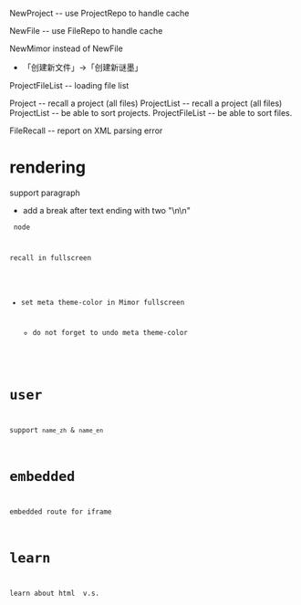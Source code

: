 NewProject -- use ProjectRepo to handle cache

NewFile -- use FileRepo to handle cache

NewMimor instead of NewFile

- 「创建新文件」->「创建新谜墨」

ProjectFileList -- loading file list

Project -- recall a project (all files)
ProjectList -- recall a project (all files)
ProjectList -- be able to sort projects.
ProjectFileList -- be able to sort files.

FileRecall -- report on XML parsing error

# rendering

support paragraph

- add a break after text ending with two "\n\n"

<code> node

recall in fullscreen

- set meta theme-color in Mimor fullscreen

  - do not forget to undo meta theme-color

# user

support `name_zh` & `name_en`

# embedded

embedded route for iframe

# learn

learn about html <span> v.s. <div>
